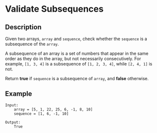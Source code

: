# Validate Subsequences

## Description

Given two arrays, `array` and `sequence`, check whether the `sequence` is a subsequence of the `array`.

A subsequence of an array is a set of numbers that appear in the same order as they do in the array, but not necessarily consecutively. For example, `[1, 3, 4]` is a subsequence of `[1, 2, 3, 4]`, while `[2, 4, 1]` is not.

Return **true** if `sequence` is a subsequence of `array`, and **false** otherwise.

## Example

```
Input:
    array = [5, 1, 22, 25, 6, -1, 8, 10]
    sequence = [1, 6, -1, 10]

Output: 
    True
```